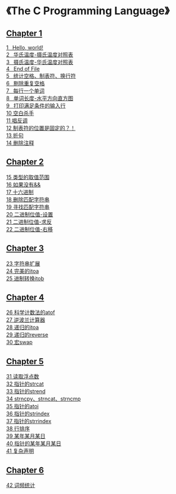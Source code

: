 # 《The C Programming Language》
## [Chapter 1](https://github.com/PokerKight/Peck/tree/master/practice/Chapter%201)
[1 &ensp;Hello, world!](https://github.com/PokerKight/Peck/blob/master/practice/Chapter%201/1.c)<br/>
[2 &ensp;华氏温度-摄氏温度对照表](https://github.com/PokerKight/Peck/blob/master/practice/Chapter%201/2.c)<br/>
[3 &ensp;摄氏温度-华氏温度对照表](https://github.com/PokerKight/Peck/blob/master/practice/Chapter%201/3.c)<br/>
[4 &ensp;End of File](https://github.com/PokerKight/Peck/blob/master/practice/Chapter%201/4.c)<br/>
[5 &ensp;统计空格、制表符、换行符](https://github.com/PokerKight/Peck/blob/master/practice/Chapter%201/5.c)<br/>
[6 &ensp;剔除重复空格](https://github.com/PokerKight/Peck/blob/master/practice/Chapter%201/6.c)<br/>
[7 &ensp;每行一个单词](https://github.com/PokerKight/Peck/blob/master/practice/Chapter%201/7.c)<br/>
[8 &ensp;单词长度-水平方向直方图](https://github.com/PokerKight/Peck/blob/master/practice/Chapter%201/8.c)<br/>
[9 &ensp;打印满足条件的输入行](https://github.com/PokerKight/Peck/blob/master/practice/Chapter%201/9.c)<br/>
[10 空白杀手](https://github.com/PokerKight/Peck/blob/master/practice/Chapter%201/10.c)<br/>
[11 唱反调](https://github.com/PokerKight/Peck/blob/master/practice/Chapter%201/11.c)<br/>
[12 制表符的位置是固定的？！](https://github.com/PokerKight/Peck/blob/master/practice/Chapter%201/12.c)<br/>
[13 折句](https://github.com/PokerKight/Peck/blob/master/practice/Chapter%201/13.c)<br/>
[14 删除注释](https://github.com/PokerKight/Peck/blob/master/practice/Chapter%201/14.c)<br/>
## [Chapter 2](https://github.com/PokerKight/Peck/tree/master/practice/Chapter%202)
[15 类型的取值范围](https://github.com/PokerKight/Peck/blob/master/practice/Chapter%202/15.c)<br/>
[16 如果没有&&](https://github.com/PokerKight/Peck/blob/master/practice/Chapter%202/16.c)<br/>
[17 十六进制](https://github.com/PokerKight/Peck/blob/master/practice/Chapter%202/17.c)<br/>
[18 删除匹配字符串](https://github.com/PokerKight/Peck/blob/master/practice/Chapter%202/18.c)<br/>
[19 寻找匹配字符串](https://github.com/PokerKight/Peck/blob/master/practice/Chapter%202/19.c)<br/>
[20 二进制位值-设置](https://github.com/PokerKight/Peck/blob/master/practice/Chapter%202/20.c)<br/>
[21 二进制位值-求反](https://github.com/PokerKight/Peck/blob/master/practice/Chapter%202/21.c)<br/>
[22 二进制位值-右移](https://github.com/PokerKight/Peck/blob/master/practice/Chapter%202/22.c)<br/>
## [Chapter 3](https://github.com/PokerKight/Peck/tree/master/practice/Chapter%203)
[23 字符串扩展](https://github.com/PokerKight/Peck/blob/master/practice/Chapter%203/23.c)<br/>
[24 完美的itoa](https://github.com/PokerKight/Peck/blob/master/practice/Chapter%203/24.c)<br/>
[25 进制转换itob](https://github.com/PokerKight/Peck/blob/master/practice/Chapter%203/25.c)<br/>
## [Chapter 4](https://github.com/PokerKight/Peck/tree/master/practice/Chapter%204)
[26 科学计数法的atof](https://github.com/PokerKight/Peck/blob/master/practice/Chapter%204/26.c)<br/>
[27 逆波兰计算器](https://github.com/PokerKight/Peck/blob/master/practice/Chapter%204/27.c)<br/>
[28 递归的itoa](https://github.com/PokerKight/Peck/blob/master/practice/Chapter%204/28.c)<br/>
[29 递归的reverse](https://github.com/PokerKight/Peck/blob/master/practice/Chapter%204/29.c)<br/>
[30 宏swap](https://github.com/PokerKight/Peck/blob/master/practice/Chapter%204/30.c)<br/>
## [Chapter 5](https://github.com/PokerKight/Peck/tree/master/practice/Chapter%205)
[31 读取浮点数](https://github.com/PokerKight/Peck/blob/master/practice/Chapter%205/31.c)<br/>
[32 指针的strcat](https://github.com/PokerKight/Peck/blob/master/practice/Chapter%205/32.c)<br/>
[33 指针的strend](https://github.com/PokerKight/Peck/blob/master/practice/Chapter%205/33.c)<br/>
[34 strncpy、strncat、strncmp](https://github.com/PokerKight/Peck/blob/master/practice/Chapter%205/34.c)<br/>
[35 指针的atoi](https://github.com/PokerKight/Peck/blob/master/practice/Chapter%205/35.c)<br/>
[36 指针的strindex](https://github.com/PokerKight/Peck/blob/master/practice/Chapter%205/36.c)<br/>
[37 指针的strrindex](https://github.com/PokerKight/Peck/blob/master/practice/Chapter%205/37.c)<br/>
[38 行排序](https://github.com/PokerKight/Peck/blob/master/practice/Chapter%205/38.c)<br/>
[39 某年某月某日](https://github.com/PokerKight/Peck/blob/master/practice/Chapter%205/39.c)<br/>
[40 指针的某年某月某日](https://github.com/PokerKight/Peck/blob/master/practice/Chapter%205/40.c)<br/>
[41 复杂声明](https://github.com/PokerKight/Peck/blob/master/practice/Chapter%205/41.c)<br/>
## [Chapter 6](https://github.com/PokerKight/Peck/tree/master/practice/Chapter%206)
[42 词频统计](https://github.com/PokerKight/Peck/blob/master/practice/Chapter%206/42.c)<br/>
